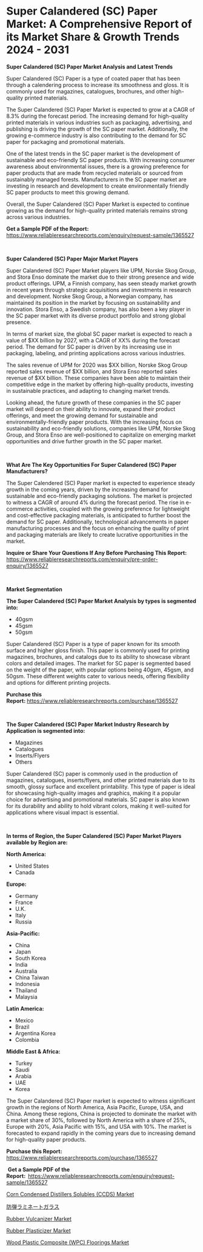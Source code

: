 <p><h1>Super Calandered (SC) Paper Market: A Comprehensive Report of its Market Share & Growth Trends 2024 - 2031</h1></p><p><strong>Super Calandered (SC) Paper Market Analysis and Latest Trends</strong></p>
<p><p>Super Calandered (SC) Paper is a type of coated paper that has been through a calendering process to increase its smoothness and gloss. It is commonly used for magazines, catalogues, brochures, and other high-quality printed materials.</p><p>The Super Calandered (SC) Paper Market is expected to grow at a CAGR of 8.3% during the forecast period. The increasing demand for high-quality printed materials in various industries such as packaging, advertising, and publishing is driving the growth of the SC paper market. Additionally, the growing e-commerce industry is also contributing to the demand for SC paper for packaging and promotional materials.</p><p>One of the latest trends in the SC paper market is the development of sustainable and eco-friendly SC paper products. With increasing consumer awareness about environmental issues, there is a growing preference for paper products that are made from recycled materials or sourced from sustainably managed forests. Manufacturers in the SC paper market are investing in research and development to create environmentally friendly SC paper products to meet this growing demand.</p><p>Overall, the Super Calandered (SC) Paper Market is expected to continue growing as the demand for high-quality printed materials remains strong across various industries.</p></p>
<p><strong>Get a Sample PDF of the Report:&nbsp;</strong> <a href="https://www.reliableresearchreports.com/enquiry/request-sample/1365527">https://www.reliableresearchreports.com/enquiry/request-sample/1365527</a></p>
<p>&nbsp;</p>
<p><strong>Super Calandered (SC) Paper Major Market Players</strong></p>
<p><p>Super Calandered (SC) Paper Market players like UPM, Norske Skog Group, and Stora Enso dominate the market due to their strong presence and wide product offerings. UPM, a Finnish company, has seen steady market growth in recent years through strategic acquisitions and investments in research and development. Norske Skog Group, a Norwegian company, has maintained its position in the market by focusing on sustainability and innovation. Stora Enso, a Swedish company, has also been a key player in the SC paper market with its diverse product portfolio and strong global presence.</p><p>In terms of market size, the global SC paper market is expected to reach a value of $XX billion by 2027, with a CAGR of XX% during the forecast period. The demand for SC paper is driven by its increasing use in packaging, labeling, and printing applications across various industries.</p><p>The sales revenue of UPM for 2020 was $XX billion, Norske Skog Group reported sales revenue of $XX billion, and Stora Enso reported sales revenue of $XX billion. These companies have been able to maintain their competitive edge in the market by offering high-quality products, investing in sustainable practices, and adapting to changing market trends.</p><p>Looking ahead, the future growth of these companies in the SC paper market will depend on their ability to innovate, expand their product offerings, and meet the growing demand for sustainable and environmentally-friendly paper products. With the increasing focus on sustainability and eco-friendly solutions, companies like UPM, Norske Skog Group, and Stora Enso are well-positioned to capitalize on emerging market opportunities and drive further growth in the SC paper market.</p></p>
<p>&nbsp;</p>
<p><strong>What Are The Key Opportunities For Super Calandered (SC) Paper Manufacturers?</strong></p>
<p><p>The Super Calendered (SC) Paper market is expected to experience steady growth in the coming years, driven by the increasing demand for sustainable and eco-friendly packaging solutions. The market is projected to witness a CAGR of around 4% during the forecast period. The rise in e-commerce activities, coupled with the growing preference for lightweight and cost-effective packaging materials, is anticipated to further boost the demand for SC paper. Additionally, technological advancements in paper manufacturing processes and the focus on enhancing the quality of print and packaging materials are likely to create lucrative opportunities in the market.</p></p>
<p><strong>Inquire or Share Your Questions If Any Before Purchasing This Report:</strong> <a href="https://www.reliableresearchreports.com/enquiry/pre-order-enquiry/1365527">https://www.reliableresearchreports.com/enquiry/pre-order-enquiry/1365527</a></p>
<p>&nbsp;</p>
<p><strong>Market Segmentation</strong></p>
<p><strong>The Super Calandered (SC) Paper Market Analysis by types is segmented into:</strong></p>
<p><ul><li>40gsm</li><li>45gsm</li><li>50gsm</li></ul></p>
<p><p>Super Calandered (SC) Paper is a type of paper known for its smooth surface and higher gloss finish. This paper is commonly used for printing magazines, brochures, and catalogs due to its ability to showcase vibrant colors and detailed images. The market for SC paper is segmented based on the weight of the paper, with popular options being 40gsm, 45gsm, and 50gsm. These different weights cater to various needs, offering flexibility and options for different printing projects.</p></p>
<p><strong>Purchase this Report:&nbsp;</strong><a href="https://www.reliableresearchreports.com/purchase/1365527">https://www.reliableresearchreports.com/purchase/1365527</a></p>
<p>&nbsp;</p>
<p><strong>The Super Calandered (SC) Paper Market Industry Research by Application is segmented into:</strong></p>
<p><ul><li>Magazines</li><li>Catalogues</li><li>Inserts/Flyers</li><li>Others</li></ul></p>
<p><p>Super Calandered (SC) paper is commonly used in the production of magazines, catalogues, inserts/flyers, and other printed materials due to its smooth, glossy surface and excellent printability. This type of paper is ideal for showcasing high-quality images and graphics, making it a popular choice for advertising and promotional materials. SC paper is also known for its durability and ability to hold vibrant colors, making it well-suited for applications where visual impact is essential.</p></p>
<p>&nbsp;</p>
<p><strong>In terms of Region, the Super Calandered (SC) Paper Market Players available by Region are:</strong></p>
<p>
    <p> <strong> North America: </strong>
        <ul>
            <li>United States</li>
            <li>Canada</li>
        </ul>
        </p> 
    <p> <strong> Europe: </strong>
        <ul>
            <li>Germany</li>
            <li>France</li>
            <li>U.K.</li>
            <li>Italy</li>
            <li>Russia</li>
        </ul>
        </p> 
    <p> <strong> Asia-Pacific: </strong>
        <ul>
            <li>China</li>
            <li>Japan</li>
            <li>South Korea</li>
            <li>India</li>
            <li>Australia</li>
            <li>China Taiwan</li>
            <li>Indonesia</li>
            <li>Thailand</li>
            <li>Malaysia</li>
        </ul>
        </p> 
    <p> <strong> Latin America: </strong>
        <ul>
            <li>Mexico</li>
            <li>Brazil</li>
            <li>Argentina Korea</li>
            <li>Colombia</li>
        </ul>
        </p> 
    <p> <strong> Middle East & Africa: </strong>
        <ul>
            <li>Turkey</li>
            <li>Saudi</li>
            <li>Arabia</li>
            <li>UAE</li>
            <li>Korea</li>
        </ul>
    </p>
    </p>
<p><p>The Super Calandered (SC) Paper market is expected to witness significant growth in the regions of North America, Asia Pacific, Europe, USA, and China. Among these regions, China is projected to dominate the market with a market share of 30%, followed by North America with a share of 25%, Europe with 20%, Asia Pacific with 15%, and USA with 10%. The market is forecasted to expand rapidly in the coming years due to increasing demand for high-quality paper products.</p></p>
<p><strong>Purchase this Report: </strong><a href="https://www.reliableresearchreports.com/purchase/1365527">https://www.reliableresearchreports.com/purchase/1365527</a></p>
<p>&nbsp;<strong>Get a Sample PDF of the Report:&nbsp;&nbsp;</strong><a href="https://www.reliableresearchreports.com/enquiry/request-sample/1365527">https://www.reliableresearchreports.com/enquiry/request-sample/1365527</a></p>
<p><strong></strong></p>
<p><p><a href="https://github.com/mbisetmhermsr/Market-Research-Report-List-1/blob/main/corn-condensed-distillers-solubles-ccds-market.md">Corn Condensed Distillers Solubles (CCDS) Market</a></p><p><a href="https://github.com/avwofrml53535/Market-Research-Report-List-1/blob/main/137756964.md">防弾ラミネートガラス</a></p><p><a href="https://issuu.com/reportprime-2/docs/rubber-vulcanizer-market-size-2030.pptx">Rubber Vulcanizer Market</a></p><p><a href="https://issuu.com/reportprime-2/docs/rubber-plasticizer-market-size-2030.pptx">Rubber Plasticizer Market</a></p><p><a href="https://github.com/zjyglelu/Market-Research-Report-List-1/blob/main/wood-plastic-composite-wpc-floorings-market.md">Wood Plastic Composite (WPC) Floorings Market</a></p></p>